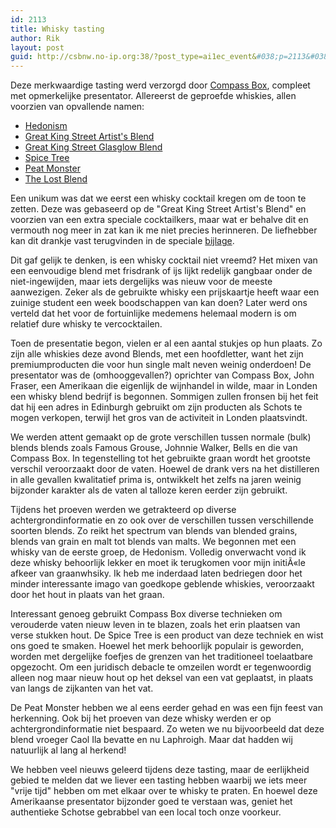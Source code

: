 ```yaml
---
id: 2113
title: Whisky tasting
author: Rik
layout: post
guid: http://csbnw.no-ip.org:38/?post_type=ai1ec_event&#038;p=2113&#038;instance_id=
---
```

Deze merkwaardige tasting werd verzorgd door [Compass Box][1], compleet met opmerkelijke presentator. Allereerst de geproefde whiskies, allen voorzien van opvallende namen:

  * [Hedonism][2]
  * [Great King Street Artist's Blend][3]
  * [Great King Street Glasglow Blend][4]
  * [Spice Tree][5]
  * [Peat Monster][6]
  * [The Lost Blend][7]

Een unikum was dat we eerst een whisky cocktail kregen om de toon te zetten. Deze was gebaseerd op de "Great King Street Artist's Blend" en voorzien van een extra speciale cocktailkers, maar wat er behalve dit en vermouth nog meer in zat kan ik me niet precies herinneren. De liefhebber kan dit drankje vast terugvinden in de speciale [bijlage][8].

Dit gaf gelijk te denken, is een whisky cocktail niet vreemd? Het mixen van een eenvoudige blend met frisdrank of ijs lijkt redelijk gangbaar onder de niet-ingewijden, maar iets dergelijks was nieuw voor de meeste aanwezigen. Zeker als de gebruikte whisky een prijskaartje heeft waar een zuinige student een week boodschappen van kan doen? Later werd ons verteld dat het voor de fortuinlijke medemens helemaal modern is om relatief dure whisky te vercocktailen.

Toen de presentatie begon, vielen er al een aantal stukjes op hun plaats. Zo zijn alle whiskies deze avond Blends, met een hoofdletter, want het zijn premiumproducten die voor hun single malt neven weinig onderdoen! De presentator was de (omhooggevallen?) oprichter van Compass Box, John Fraser, een Amerikaan die eigenlijk de wijnhandel in wilde, maar in Londen een whisky blend bedrijf is begonnen. Sommigen zullen fronsen bij het feit dat hij een adres in Edinburgh gebruikt om zijn producten als Schots te mogen verkopen, terwijl het gros van de activiteit in Londen plaatsvindt.

We werden attent gemaakt op de grote verschillen tussen normale (bulk) blends blends zoals Famous Grouse, Johnnie Walker, Bells en die van Compass Box. In tegenstelling tot het gebruikte graan wordt het grootste verschil veroorzaakt door de vaten. Hoewel de drank vers na het distilleren in alle gevallen kwalitatief prima is, ontwikkelt het zelfs na jaren weinig bijzonder karakter als de vaten al talloze keren eerder zijn gebruikt.

Tijdens het proeven werden we getrakteerd op diverse achtergrondinformatie en zo ook over de verschillen tussen verschillende soorten blends. Zo reikt het spectrum van blends van blended grains, blends van grain en malt tot blends van malts. We begonnen met een whisky van de eerste groep, de Hedonism. Volledig onverwacht vond ik deze whisky behoorlijk lekker en moet ik terugkomen voor mijn initiÃ«le afkeer van graanwhsiky. Ik heb me inderdaad laten bedriegen door het minder interessante imago van goedkope geblende whiskies, veroorzaakt door het hout in plaats van het graan.

Interessant genoeg gebruikt Compass Box diverse technieken om verouderde vaten nieuw leven in te blazen, zoals het erin plaatsen van verse stukken hout. De Spice Tree is een product van deze techniek en wist ons goed te smaken. Hoewel het merk behoorlijk populair is geworden, worden met dergelijke foefjes de grenzen van het traditioneel toelaatbare opgezocht. Om een juridisch debacle te omzeilen wordt er tegenwoordig alleen nog maar nieuw hout op het deksel van een vat geplaatst, in plaats van langs de zijkanten van het vat.

De Peat Monster hebben we al eens eerder gehad en was een fijn feest van herkenning. Ook bij het proeven van deze whisky werden er op achtergrondinformatie niet bespaard. Zo weten we nu bijvoorbeeld dat deze blend vroeger Caol Ila bevatte en nu Laphroigh. Maar dat hadden wij natuurlijk al lang al herkend!

We hebben veel nieuws geleerd tijdens deze tasting, maar de eerlijkheid gebied te melden dat we liever een tasting hebben waarbij we iets meer "vrije tijd" hebben om met elkaar over te whisky te praten. En hoewel deze Amerikaanse presentator bijzonder goed te verstaan was, geniet het authentieke Schotse gebrabbel van een local toch onze voorkeur.

 [1]: http://www.compassboxwhisky.com/
 [2]: http://www.masterofmalt.com/whiskies/compass-box-hedonism-whisky/
 [3]: https://www.masterofmalt.com/whiskies/compass-box-great-king-street-artists-blend-50cl-whisky/
 [4]: http://www.masterofmalt.com/whiskies/compass-box-great-king-street-artists-blend-whisky/
 [5]: http://www.masterofmalt.com/whiskies/compass-box-spice-tree-whisky/
 [6]: http://www.masterofmalt.com/whiskies/compass-box-the-peat-monster-whisky/
 [7]: http://www.masterofmalt.com/whiskies/compass-box/compass-box-the-lost-blend-whisky/
 [8]: http://www.compassboxwhisky.com/greatkingstreet/pdf/GKS-Cocktail-Collection-UK.pdf